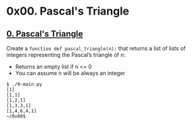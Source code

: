 # 0x00. Pascal's Triangle


## [0. Pascal's Triangle](./0-pascal_triangle.py)

Create a `function def pascal_triangle(n):` that returns a list of lists of integers representing the Pascal’s triangle of n:

* Returns an empty list if n <= 0
* You can assume n will be always an integer
```
$ ./0-main.py
[1]
[1,1]
[1,2,1]
[1,3,3,1]
[1,4,6,4,1]
~/0x00$ 
```
